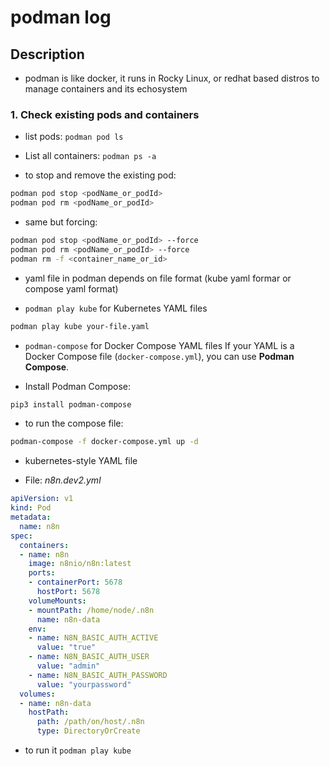 # podman log

## Description

- podman is like docker, it runs in Rocky Linux, or redhat based distros to manage containers and its echosystem

### 1. Check existing pods and containers
- list pods: `podman pod ls`
- List all containers: `podman ps -a`

- to stop and remove the existing pod:
```bash
podman pod stop <podName_or_podId>
podman pod rm <podName_or_podId>
```
- same but forcing:
```bash
podman pod stop <podName_or_podId> --force
podman pod rm <podName_or_podId> --force
podman rm -f <container_name_or_id>
```

- yaml file in podman depends on file format (kube yaml formar or compose yaml format)

- `podman play kube` for Kubernetes YAML files
```bash
podman play kube your-file.yaml
```

- `podman-compose` for Docker Compose YAML files
If your YAML is a Docker Compose file (`docker-compose.yml`), you can use **Podman Compose**.

- Install Podman Compose:
```bash
pip3 install podman-compose
```

- to run the compose file:
```bash
podman-compose -f docker-compose.yml up -d
```

- kubernetes-style YAML file 

- File: *n8n.dev2.yml*
```yaml
apiVersion: v1
kind: Pod
metadata:
  name: n8n
spec:
  containers:
  - name: n8n
    image: n8nio/n8n:latest
    ports:
    - containerPort: 5678
      hostPort: 5678
    volumeMounts:
    - mountPath: /home/node/.n8n
      name: n8n-data
    env:
    - name: N8N_BASIC_AUTH_ACTIVE
      value: "true"
    - name: N8N_BASIC_AUTH_USER
      value: "admin"
    - name: N8N_BASIC_AUTH_PASSWORD
      value: "yourpassword"
  volumes:
  - name: n8n-data
    hostPath:
      path: /path/on/host/.n8n
      type: DirectoryOrCreate
```
- to run it `podman play kube`
